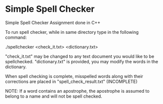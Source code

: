 # Simple Spell Checker
 Simple Spell Checker Assignment done in C++
 
 To run spell checker, while in same directory type in the following command:
 
 
 
 ./spellchecker <check_it.txt> <dictionary.txt>
 
 
 
 "check_it.txt" may be changed to any text document you would like to be spellchecked.
 "dictionary.txt" is provided, you may modify the words in the dictionary.
 
 
 
 When spell checking is complete, misspelled words along with their corrections are placed in "spell_check_result.txt"
 (INCOMPLETE)
 
 
 
 NOTE:
  If a word contains an apostrophe, the apostrophe is assumed to belong to a name and will not be spell checked.
